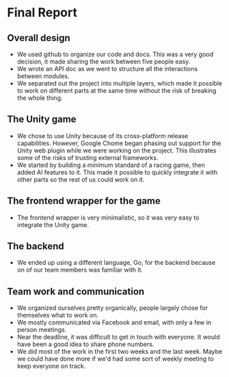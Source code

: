Final Report
============

## Overall design
+ We used github to organize our code and docs. This was a very good decision, it made sharing the work between five people easy.
+ We wrote an API doc as we went to structure all the interactions between modules.
+ We separated out the project into multiple layers, which made it possible to work on different parts at the same time without the risk of breaking the whole thing.

## The Unity game
+ We chose to use Unity because of its cross-platform release capabilities. However, Google Chome began phasing out support for the Unity web plugin while we were working on the project. This illustrates some of the risks of trusting external frameworks.
+ We started by building a minimum standard of a racing game, then added AI features to it. This made it possible to quickly integrate it with other parts so the rest of us could work on it.

## The frontend wrapper for the game
+ The frontend wrapper is very minimalistic, so it was very easy to integrate the Unity game.

## The backend
+ We ended up using a different language, Go, for the backend because on of our team members was familiar with it.

## Team work and communication
+ We organized ourselves pretty organically, people largely chose for themselves what to work on.
+ We mostly communicated via Facebook and email, with only a few in person meetings.
+ Near the deadline, it was difficult to get in touch with everyone. It would have been a good idea to share phone numbers.
+ We did most of the work in the first two weeks and the last week. Maybe we could have done more if we'd had some sort of weekly meeting to keep everyone on track.



